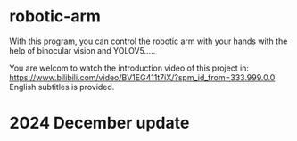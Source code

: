 # robotic-arm
With this program, you can control the robotic arm with your hands with the help of binocular vision and YOLOV5.....

You are welcom to watch the introduction video of this project in: https://www.bilibili.com/video/BV1EG411t7iX/?spm_id_from=333.999.0.0
English subtitles is provided.

# 2024 December update
